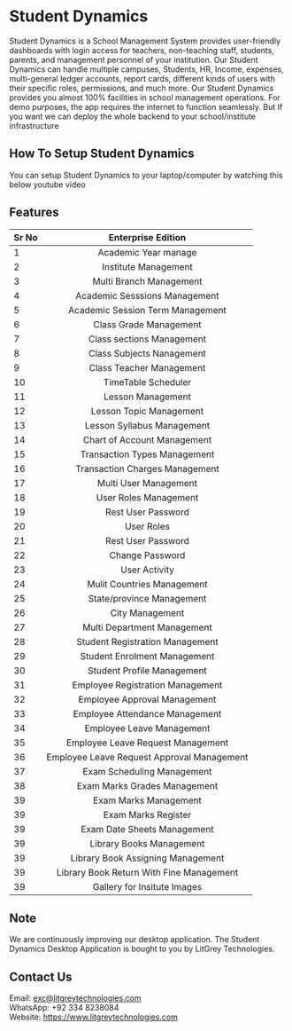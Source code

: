 # Student Dynamics

Student Dynamics is a School Management System provides user-friendly dashboards with login access for teachers, non-teaching staff, students, parents, and management personnel of your institution. Our Student Dynamics can handle multiple campuses, Students, HR, Income, expenses, multi-general ledger accounts, report cards, different kinds of users with their specific roles, permissions, and much more. Our Student Dynamics provides you almost 100% facilities in school management operations. For demo purposes, the app requires the internet to function seamlessly. But If you want we can deploy the whole backend to your school/institute infrastructure

## How To Setup Student Dynamics
You can setup Student Dynamics to your laptop/computer by watching this below youtube video

## Features

|   Sr No   |   Enterprise Edition   |
|-----------------------|:-------------------------:|
| 1 | Academic Year manage   |
| 2 |  Institute Management|
| 3 |  Multi Branch Management |
| 4 |  Academic Sesssions Management |
| 5 | Academic Session Term Management |
| 6 | Class Grade Management |
| 7 | Class sections Management |
| 8 | Class Subjects Nanagement |
| 9 | Class Teacher Management |
|10 | TimeTable Scheduler |
|11 | Lesson Management | 
|12 | Lesson Topic Management | 
|13 | Lesson Syllabus Management | 
|14 | Chart of Account Management |
|15 | Transaction Types Management |
|16 | Transaction Charges Management |
|17 | Multi User Management |
|18 | User Roles Management |
|19 | Rest User Password |
|20 | User Roles |
|21 | Rest User Password |
|22 | Change Password |
|23 | User Activity|
|24 | Mulit Countries Management |
|25 | State/province Management|
|26 | City Management |
|27 | Multi Department Management |
|28 | Student Registration Management |
|29 | Student Enrolment Management |
|30 | Student Profile Management |
|31 | Employee Registration Management |
|32 | Employee Approval Management |
|33 | Employee Attendance Management |
|34 | Employee Leave Management |
|35 | Employee Leave Request Management |
|36 | Employee Leave Request Approval Management |
|37 | Exam Scheduling Management |
|38 | Exam Marks Grades Management|
|39 | Exam Marks Management|
|39 | Exam Marks Register |
|39 | Exam Date Sheets Management|
|39 | Library Books Management |
|39 | Library Book Assigning Management |
|39 | Library Book Return With Fine Management |
|39 | Gallery for Insitute Images|

## Note
We are continuously improving our desktop application. The Student Dynamics Desktop Application is bought to you by LitGrey Technologies.

## Contact Us

Email:
exc@litgreytechnologies.com
</br>WhatsApp:
+92 334 8238084
</br>Website:
https://www.litgreytechnologies.com
